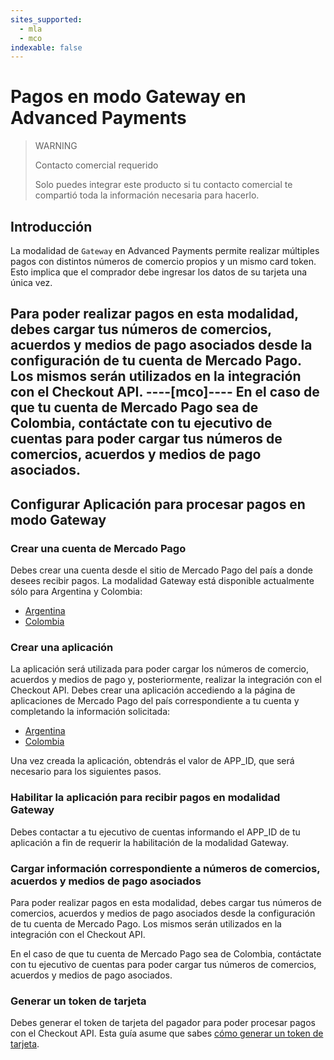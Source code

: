 ```yaml
---
sites_supported:
  - mla
  - mco
indexable: false
---
```


# Pagos en modo Gateway en Advanced Payments

> WARNING
>
> Contacto comercial requerido
>
> Solo puedes integrar este producto si tu contacto comercial te compartió toda la información necesaria para hacerlo.


## Introducción

La modalidad de `Gateway` en Advanced Payments permite realizar múltiples pagos con distintos números de comercio propios y un mismo card token. Esto implica que el comprador debe ingresar los datos de su tarjeta una única vez.

Para poder realizar pagos en esta modalidad, debes cargar tus números de comercios, acuerdos y medios de pago asociados desde la configuración de tu cuenta de Mercado Pago. Los mismos serán utilizados en la integración con el Checkout API.
----[mco]----
En el caso de que tu cuenta de Mercado Pago sea de Colombia, contáctate con tu ejecutivo de cuentas para poder cargar tus números de comercios, acuerdos y medios de pago asociados.
------------

## Configurar Aplicación para procesar pagos en modo Gateway

### Crear una cuenta de Mercado Pago

Debes crear una cuenta desde el sitio de Mercado Pago del país a donde desees recibir pagos. La modalidad Gateway está disponible actualmente sólo para Argentina y Colombia:

* [Argentina](https://www.mercadopago.com.ar)
* [Colombia](https://www.mercadopago.com.co)

### Crear una aplicación

La aplicación será utilizada para poder cargar los números de comercio, acuerdos y medios de pago y, posteriormente, realizar la integración con el Checkout API.
Debes crear una aplicación accediendo a la página de aplicaciones de Mercado Pago del país correspondiente a tu cuenta y completando la información solicitada:

* [Argentina](https://applications.mercadopago.com.ar)
* [Colombia](https://applications.mercadopago.com.co)

Una vez creada la aplicación, obtendrás el valor de APP_ID, que será necesario para los siguientes pasos.


### Habilitar la aplicación para recibir pagos en modalidad Gateway

Debes contactar a tu ejecutivo de cuentas informando el APP_ID de tu aplicación a fin de requerir la habilitación de la modalidad Gateway.

### Cargar información correspondiente a números de comercios, acuerdos y medios de pago asociados

Para poder realizar pagos en esta modalidad, debes cargar tus números de comercios, acuerdos y medios de pago asociados desde la configuración de tu cuenta de Mercado Pago. Los mismos serán utilizados en la integración con el Checkout API.

En el caso de que tu cuenta de Mercado Pago sea de Colombia, contáctate con tu ejecutivo de cuentas para poder cargar tus números de comercios, acuerdos y medios de pago asociados.

### Generar un token de tarjeta

Debes generar el token de tarjeta del pagador para poder procesar pagos con el Checkout API. Esta guía asume que sabes [cómo generar un token de tarjeta](https://www.mercadopago.com.ar/developers/es/guides/payments/api/receiving-payment-by-card).
